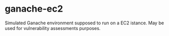 # ganache-ec2
Simulated Ganache environment supposed to run on a EC2 istance. May be used for vulnerability assessments purposes. 

